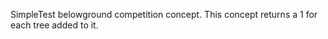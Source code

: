 

SimpleTest belowground competition concept. This concept returns a 1 for each tree added to it.


